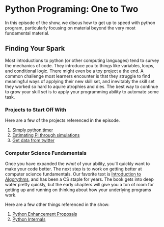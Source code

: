 # Python Programing: One to Two
In this episode of the show, we discus how to get up to speed with python program, particularly focusing on material beyond the very most fundamental material.  

## Finding Your Spark
Most introductions to python (or other computing languages) tend to survey the mechanics of code. They introduce you to things like variables, loops, and conditional logic. There might even be a toy project a the end.  A common challenge most learners encounter is that they struggle to find meaningful ways of applying their new skill set, and inevitably the skill set they worked so hard to aquire atrophies and dies.  The best way to continue to grow your skill set is to apply your programming ability to automate some task.

### Projects to Start Off With
Here are a few of the projects referenced in the episode.
<ol>
<li><a href="https://github.com/drJAGartner/creed">Simply python timer</a></li>
<li><a href="https://github.com/drJAGartner/pi_day">Estimating Pi through simulations</a></li>
<li><a href="https://github.com/drJAGartner/stream_twitter">Get data from twitter</a></li>
</ol>

### Computer Science Fundamentals
Once you have expanded the *what* of your ability, you'll quickly want to make your code better.  The next step is to work on getting better at computer science fundamentals.  Our favorite text is <a href="https://www.amazon.com/Introduction-Algorithms-Eastern-Economy-Thomas/dp/8120340078/ref=pd_lpo_sbs_14_t_0?_encoding=UTF8&psc=1&refRID=E89EJX3QQW8N9JNG4MJG">Introduction to Algorythms</a>, and has been a CS staple for years.  The book gets into deep water pretty quickly, but the early chapters will give you a ton of room for getting up and running on thinking about how your underlying programs work.

Here are a few other things referenced in the show:
<ol>
<li><a href="https://www.python.org/dev/peps/">Python Enhancement Proposals</a></li>
<li><a href="https://akaptur.com/blog/2014/08/03/getting-started-with-python-internals/">Python Internals</a></li>
</ol>